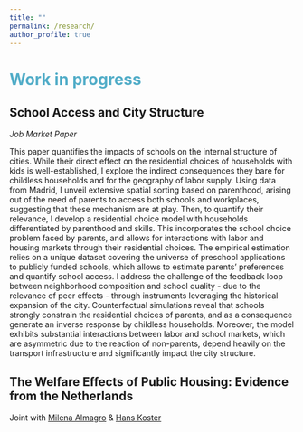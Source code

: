 ```yaml
---
title: ""
permalink: /research/
author_profile: true
---
```


# <span style="color:#52adc8"> Work in progress </span>

## School Access and City Structure
*Job Market Paper*

This paper quantifies the impacts of schools on the internal structure of cities. While their direct effect on the residential choices of households with kids is well-established, I explore the indirect consequences they bare for childless households and for the geography of labor supply. Using data from Madrid, I unveil extensive spatial sorting based on parenthood, arising out of the need of parents to access both schools and workplaces, suggesting that these mechanism are at play. Then, to quantify their relevance, I develop a residential choice model with households differentiated by parenthood and skills. This incorporates the school choice problem faced by parents, and allows for interactions with labor and housing markets through their residential choices. The empirical estimation relies on a unique dataset covering the universe of preschool applications to publicly funded schools, which allows to estimate parents’ preferences and quantify school access. I address the challenge of the feedback loop between neighborhood composition and school quality - due to the relevance of peer effects - through instruments leveraging the historical expansion of the city. Counterfactual simulations reveal that schools strongly constrain the residential choices of parents, and as a consequence generate an inverse response by childless households. Moreover, the model exhibits substantial interactions between labor and school markets, which are asymmetric due to the reaction of non-parents, depend heavily on the transport infrastructure and significantly impact the city structure.

## The Welfare Effects of Public Housing: Evidence from the Netherlands
Joint with [Milena Almagro](https://www.milena-almagro.com/) & [Hans Koster](https://www.urbaneconomics.nl/)
